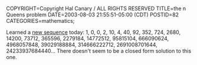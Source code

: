 COPYRIGHT=Copyright Hal Canary / ALL RIGHTS RESERVED
TITLE=the n Queens problem
DATE=2003-08-03 21:55:51-05:00 (CDT)
POSTID=82
CATEGORIES=mathematics;

Learned a [new sequence](http://www.research.att.com/cgi-bin/access.cgi/as/njas/sequences/eisA.cgi?Anum=A000170) today: 1, 0, 0, 2, 10, 4, 40, 92, 352, 724, 2680, 14200, 73712, 365596, 2279184, 14772512, 95815104, 666090624, 4968057848, 39029188884, 314666222712, 2691008701644, 24233937684440... There doesn't seem to be a closed form solution to this one.
